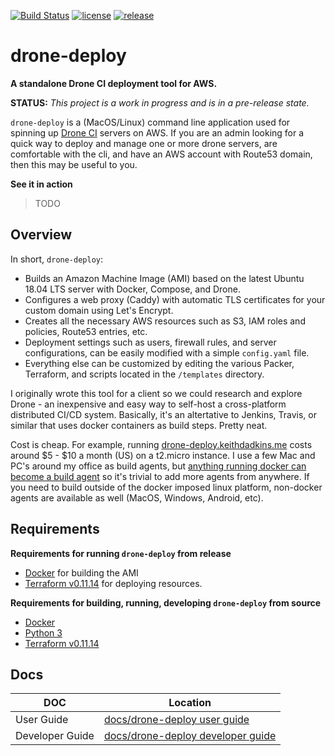 [![Build Status](https://drone-deploy.keithdadkins.me/api/badges/keithdadkins/drone-deploy/status.svg?ref=refs/heads/master)](https://drone-deploy.keithdadkins.me/keithdadkins/drone-deploy/) [![license](https://img.shields.io/github/license/keithdadkins/drone-deploy)](https://github.com/keithdadkins/drone-deploy/blob/master/LICENSE) [![release](https://img.shields.io/github/release/keithdadkins/drone-deploy)](https://github.com/keithdadkins/drone-deploy/releases/)

# drone-deploy  

__A standalone Drone CI deployment tool for AWS.__

__STATUS:__ *This project is a work in progress and is in a pre-release state.*

`drone-deploy` is a (MacOS/Linux) command line application used for spinning up [Drone CI](https://drone.io) servers on AWS. If you are an admin looking for a quick way to deploy and manage one or more drone servers, are comfortable with the cli, and have an AWS account with Route53 domain, then this may be useful to you.

__See it in action__

> TODO

## Overview

In short, `drone-deploy`:

* Builds an Amazon Machine Image (AMI) based on the latest Ubuntu 18.04 LTS server with Docker, Compose, and Drone.
* Configures a web proxy (Caddy) with automatic TLS certificates for your custom domain using Let's Encrypt.
* Creates all the necessary AWS resources such as S3, IAM roles and policies, Route53 entries, etc.
* Deployment settings such as users, firewall rules, and server configurations, can be easily modified with a simple `config.yaml` file.
* Everything else can be customized by editing the various Packer, Terraform, and scripts located in the `/templates` directory.

I originally wrote this tool for a client so we could research and explore Drone - an inexpensive and easy way to self-host a cross-platform distributed CI/CD system. Basically, it's an altertative to Jenkins, Travis, or similar that uses docker containers as build steps. Pretty neat.

Cost is cheap. For example, running [drone-deploy.keithdadkins.me](https://drone-deploy.keithdadkins.me/keithdadkins/drone-deploy/) costs around $5 - $10 a month (US) on a t2.micro instance. I use a few Mac and PC's around my office as build agents, but [anything running docker can become a build agent](TODO) so it's trivial to add more agents from anywhere. If you need to build outside of the docker imposed linux platform, non-docker agents are available as well (MacOS, Windows, Android, etc).

## Requirements

__Requirements for running `drone-deploy` from release__

* [Docker](https://www.docker.com/products/docker-desktop) for building the AMI
* [Terraform v0.11.14](https://learn.hashicorp.com/terraform/getting-started/install) for deploying resources.

__Requirements for building, running, developing `drone-deploy` from source__

* [Docker](https://www.docker.com/products/docker-desktop)
* [Python 3](https://realpython.com/installing-python/)
* [Terraform v0.11.14](https://learn.hashicorp.com/terraform/getting-started/install)

## Docs

DOC | Location
----|----------
User Guide | [docs/drone-deploy user guide](docs/drone-deploy-user-guide.md)
Developer Guide | [docs/drone-deploy developer guide](docs/drone-deploy-developer-guide.md)
